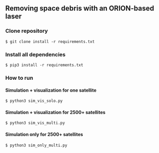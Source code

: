 ## Removing space debris with an ORION-based laser

### Clone repository
`$ git clone install -r requirements.txt`


### Install all dependencies
`$ pip3 install -r requirements.txt`

### How to run 

#### Simulation + visualization for one satellite
`$ python3 sim_vis_solo.py`

#### Simulation + visualization for 2500+ satellites
`$ python3 sim_vis_multi.py`

#### Simulation only for 2500+ satellites
`$ python3 sim_only_multi.py`
